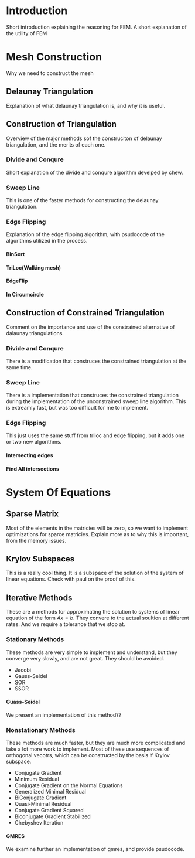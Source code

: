 # Introduction #

Short introduction explaining the reasoning for FEM. A short explanation of the
utility of FEM

# Mesh Construction #

Why we need to construct the mesh

## Delaunay Triangulation ##

Explanation of what delaunay triangulation is, and why it is useful.

## Construction of Triangulation ##

Overview of the major methods sof the construciton of delaunay triangulation,
and the merits of each one.

### Divide and Conqure ###

Short explanation of the divide and conqure algorithm develped by chew.

### Sweep Line ###

This is one of the faster methods for constructing the delaunay triangulation.

### Edge Flipping ###

Explanation of the edge flipping algorithm, with psudocode of the algorithms
utilized in the process.

#### BinSort ####

#### TriLoc(Walking mesh) ####

#### EdgeFlip ####

#### In Circumcircle ####

## Construction of Constrained Triangulation ##

Comment on the importance and use of the constrained alternative of dalaunay
triangulations

### Divide and Conqure ###

There is a modification that construces the constrained triangulation at the
same time.

### Sweep Line ###

There is a implementation that construces the constrained triangulation during
the implementation of the unconstrained sweep line algorithm. This is extreamly
fast, but was too difficult for me to implement.

### Edge Flipping ###

This just uses the same stuff from triloc and edge flipping, but it adds one or
two new algorithms.

#### Intersecting edges ####

#### Find All intersections ####

# System Of Equations #

## Sparse Matrix ##

Most of the elements in the matricies will be zero, so we want to implement
optimizations for sparce matricies. Explain more as to why this is important,
from the memory issues.

## Krylov Subspaces ##

This is a really cool thing. It is a subspace of the solution of the system of
linear equations. Check with paul on the proof of this.

## Iterative Methods ##

These are a methods for approximating the solution to systems of linear
equation of the form $Ax=b$. They convere to the actual soultion at different
rates. And we require a tolerance that we stop at.

### Stationary Methods ###

These methods are very simple to implement and understand, but they converge
very slowly, and are not great. They should be avoided.

* Jacobi
* Gauss-Seidel
* SOR
* SSOR

#### Guass-Seidel ####

We present an implementation of this method??

### Nonstationary Methods ###

These methods are much faster, but they are much more complicated and take a
lot more work to implement. Most of these use sequences of orthogonal vecotrs,
which can be constructed by the basis if Krylov subspace.

* Conjugate Gradient
* Minimum Residual
* Conjugate Gradient on the Normal Equations
* Generalized Minimal Residual
* BiConjugate Gradient
* Quasi-Minimal Residual
* Conjugate Gradient Squared
* Biconjugate Gradient Stabilized
* Chebyshev Iteration

#### GMRES ####

We examine further an implementation of gmres, and provide psudocode.
